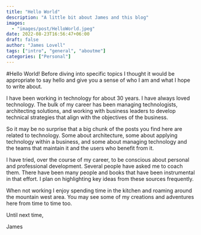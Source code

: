 ```yaml
---
title: "Hello World"
description: "A little bit about James and this blog"
images:
  - "images/post/HelloWorld.jpeg"
date: 2022-08-23T16:56:47+06:00
draft: false
author: "James Lovell"
tags: ["intro", "general", "aboutme"]
categories: ["Personal"]
---
```


#Hello World!
Before diving into specific topics I thought it would be appropriate to say hello and give you a sense of who I am and what I hope to write about.

I have been working in technology for about 30 years. I have always loved technology. The bulk of my career has been managing technologists, architecting solutions, and working with business leaders to develop technical strategies that align with the objectives of the business.

So it may be no surprise that a big chunk of the posts you find here are related to technology. Some about architecture, some about applying technology within a business, and some about managing technology and the teams that maintain it and the users who benefit from it. 

I have tried, over the course of my career, to be conscious about personal and professional development. Several people have asked me to coach them. There have been many people and books that have been instrumental in that effort. I plan on highlighting key ideas from these sources frequently.

When not working I enjoy spending time in the kitchen and roaming around the mountain west area. You may see some of my creations and adventures here from time to time too.

Until next time,

James
